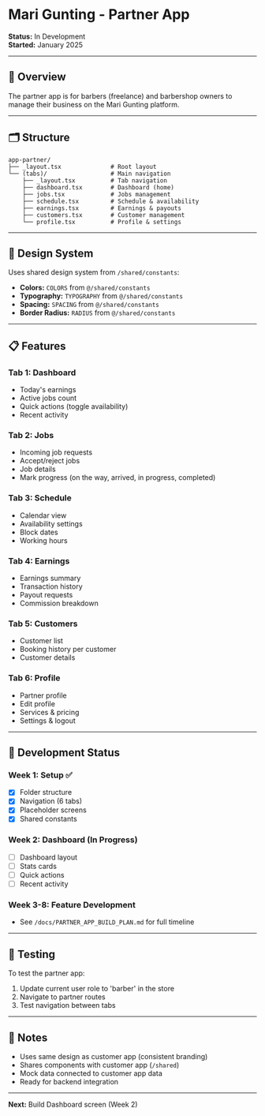 # Mari Gunting - Partner App

**Status:** In Development  
**Started:** January 2025

---

## 📱 **Overview**

The partner app is for barbers (freelance) and barbershop owners to manage their business on the Mari Gunting platform.

---

## 🗂️ **Structure**

```
app-partner/
├── _layout.tsx              # Root layout
└── (tabs)/                  # Main navigation
    ├── _layout.tsx          # Tab navigation
    ├── dashboard.tsx        # Dashboard (home)
    ├── jobs.tsx             # Jobs management
    ├── schedule.tsx         # Schedule & availability
    ├── earnings.tsx         # Earnings & payouts
    ├── customers.tsx        # Customer management
    └── profile.tsx          # Profile & settings
```

---

## 🎨 **Design System**

Uses shared design system from `/shared/constants`:
- **Colors:** `COLORS` from `@/shared/constants`
- **Typography:** `TYPOGRAPHY` from `@/shared/constants`
- **Spacing:** `SPACING` from `@/shared/constants`
- **Border Radius:** `RADIUS` from `@/shared/constants`

---

## 📋 **Features**

### Tab 1: Dashboard
- Today's earnings
- Active jobs count
- Quick actions (toggle availability)
- Recent activity

### Tab 2: Jobs
- Incoming job requests
- Accept/reject jobs
- Job details
- Mark progress (on the way, arrived, in progress, completed)

### Tab 3: Schedule
- Calendar view
- Availability settings
- Block dates
- Working hours

### Tab 4: Earnings
- Earnings summary
- Transaction history
- Payout requests
- Commission breakdown

### Tab 5: Customers
- Customer list
- Booking history per customer
- Customer details

### Tab 6: Profile
- Partner profile
- Edit profile
- Services & pricing
- Settings & logout

---

## 🚀 **Development Status**

### Week 1: Setup ✅
- [x] Folder structure
- [x] Navigation (6 tabs)
- [x] Placeholder screens
- [x] Shared constants

### Week 2: Dashboard (In Progress)
- [ ] Dashboard layout
- [ ] Stats cards
- [ ] Quick actions
- [ ] Recent activity

### Week 3-8: Feature Development
- See `/docs/PARTNER_APP_BUILD_PLAN.md` for full timeline

---

## 🧪 **Testing**

To test the partner app:

1. Update current user role to 'barber' in the store
2. Navigate to partner routes
3. Test navigation between tabs

---

## 📝 **Notes**

- Uses same design as customer app (consistent branding)
- Shares components with customer app (`/shared`)
- Mock data connected to customer app data
- Ready for backend integration

---

**Next:** Build Dashboard screen (Week 2)
